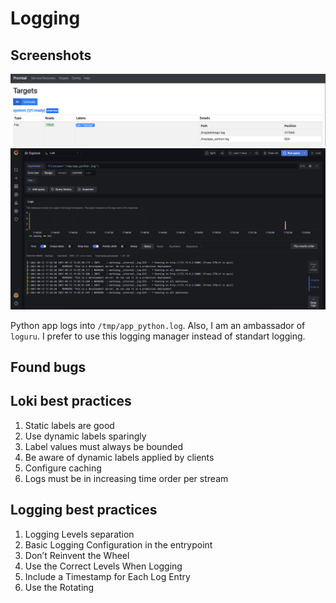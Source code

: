 # Logging
 ## Screenshots

 ![](images/promtail.png)
 ![](images/loki.png)

Python app logs into `/tmp/app_python.log`.
Also, I am an ambassador of `loguru`. I prefer to use this logging manager instead of standart logging.

 ## Found bugs

 ## Loki best practices
1. Static labels are good
2. Use dynamic labels sparingly
3. Label values must always be bounded
4. Be aware of dynamic labels applied by clients
5. Configure caching
6. Logs must be in increasing time order per stream

## Logging best practices
1. Logging Levels separation
2. Basic Logging Configuration in the entrypoint
3. Don’t Reinvent the Wheel
4. Use the Correct Levels When Logging
5. Include a Timestamp for Each Log Entry
6. Use the Rotating
